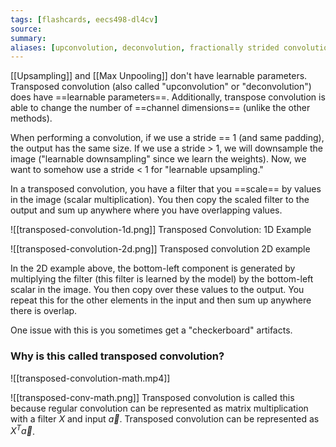 ```yaml
---
tags: [flashcards, eecs498-dl4cv]
source:
summary:
aliases: [upconvolution, deconvolution, fractionally strided convolution, backward strided convolution]
---
```


[[Upsampling]] and [[Max Unpooling]] don't have learnable parameters. Transposed convolution (also called "upconvolution" or "deconvolution") does have ==learnable parameters==. Additionally, transpose convolution is able to change the number of ==channel dimensions== (unlike the other methods).
<!--SR:!2027-04-14,1291,338!2027-04-15,1292,338-->

When performing a convolution, if we use a stride == 1 (and same padding), the output has the same size. If we use a stride > 1, we will downsample the image ("learnable downsampling" since we learn the weights). Now, we want to somehow use a stride < 1 for "learnable upsampling."

In a transposed convolution, you have a filter that you ==scale== by values in the image (scalar multiplication). You then copy the scaled filter to the output and sum up anywhere where you have overlapping values.
<!--SR:!2024-05-14,597,330-->

![[transposed-convolution-1d.png]]
Transposed Convolution: 1D Example

![[transposed-convolution-2d.png]]
Transposed convolution 2D example

In the 2D example above, the bottom-left component is generated by multiplying the filter (this filter is learned by the model) by the bottom-left scalar in the image. You then copy over these values to the output. You repeat this for the other elements in the input and then sum up anywhere there is overlap.

One issue with this is you sometimes get a "checkerboard" artifacts.

### Why is this called transposed convolution?
![[transposed-convolution-math.mp4]]

![[transposed-conv-math.png]]
Transposed convolution is called this because regular convolution can be represented as matrix multiplication with a filter $X$ and input $\vec{a}$. Transposed convolution can be represented as $X^T\vec{a}$.
